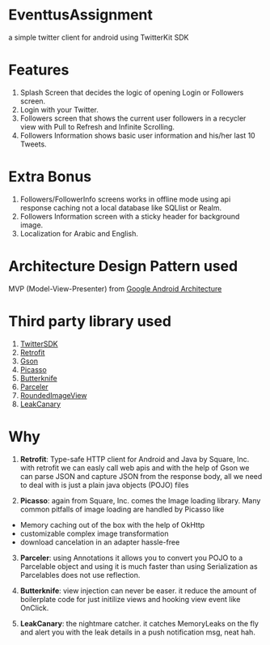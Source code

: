# EventtusAssignment
a simple twitter client for android using TwitterKit SDK 

# Features
1. Splash Screen that decides the logic of opening Login or Followers screen.
2. Login with your Twitter.
3. Followers screen that shows the current user followers in a recycler view with Pull to Refresh and Infinite Scrolling.
4. Followers Information shows basic user information and his/her last 10 Tweets.

# Extra Bonus
1. Followers/FollowerInfo screens works in offline mode using api response caching not a local database like SQLlist or Realm.
2. Followers Information screen with a sticky header for background image.
3. Localization for Arabic and English.

# Architecture Design Pattern used
MVP (Model-View-Presenter) from [Google Android Architecture](https://github.com/googlesamples/android-architecture)
# Third party library used
1. [TwitterSDK](https://dev.twitter.com/twitterkit/android/overview)
2. [Retrofit](http://square.github.io/retrofit/)
3. [Gson](https://github.com/google/gson)
4. [Picasso](http://square.github.io/picasso/)
5. [Butterknife](http://jakewharton.github.io/butterknife/)
6. [Parceler](https://github.com/johncarl81/parceler)
7. [RoundedImageView](https://github.com/vinc3m1/RoundedImageView)
8. [LeakCanary](https://github.com/square/leakcanary)

# Why
1. **Retrofit**: Type-safe HTTP client for Android and Java by Square, Inc. with retrofit we can easly call web apis and with the help of Gson we can parse JSON and capture JSON from the response body, all we need to deal with is just a plain java objects (POJO) files

2. **Picasso**: again from Square, Inc. comes the Image loading library. Many common pitfalls of image loading are handled by Picasso like 
- Memory caching out of the box with the help of OkHttp
- customizable complex image transformation 
- download cancelation in an adapter hassle-free

3. **Parceler**: using Annotations it allows you to convert you POJO to a Parcelable object and using it is much faster than using Serialization as Parcelables does not use reflection.

4. **Butterknife**: view injection can never be easer. it reduce the amount of boilerplate code for just initilize views and hooking view event like OnClick.

5. **LeakCanary**: the nightmare catcher. it catches MemoryLeaks on the fly and alert you with the leak details in a push notification msg, neat hah.













